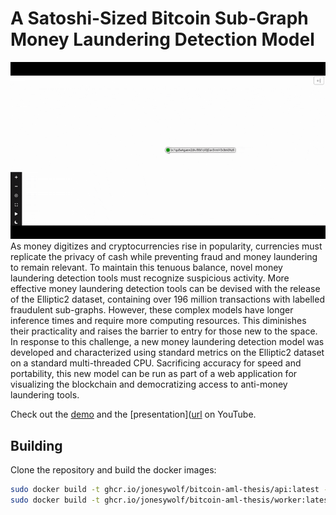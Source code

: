 # A Satoshi-Sized Bitcoin Sub-Graph Money Laundering Detection Model
![Project Banner](demo.gif)
As money digitizes and cryptocurrencies rise in popularity, currencies must replicate the privacy of cash while preventing fraud and money laundering to remain relevant. To maintain this tenuous balance, novel money laundering detection tools must recognize suspicious activity. More effective money laundering detection tools can be devised with the release of the Elliptic2 dataset, containing over 196 million transactions with labelled fraudulent sub-graphs. However, these complex models have longer inference times and require more computing resources. This diminishes their practicality and raises the barrier to entry for those new to the space. In response to this challenge, a new money laundering detection model was developed and characterized using standard metrics on the Elliptic2 dataset on a standard multi-threaded CPU. Sacrificing accuracy for speed and portability, this new model can be run as part of a web application for visualizing the blockchain and democratizing access to anti-money laundering tools. 

Check out the [demo](https://youtu.be/c7lEmPN0Kic) and the [presentation]([url](https://youtu.be/8SEztkHXx78) on YouTube.

## Building
Clone the repository and build the docker images:
```bash
sudo docker build -t ghcr.io/jonesywolf/bitcoin-aml-thesis/api:latest -f ./api/Dockerfile.api ./api
sudo docker build -t ghcr.io/jonesywolf/bitcoin-aml-thesis/worker:latest -f ./web/Dockerfile.worker ./worker
```
